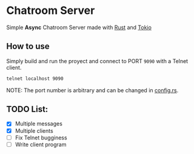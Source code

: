 # Chatroom Server
Simple **Async** Chatroom Server made with [Rust](https://www.rust-lang.org) and [Tokio](https://tokio.rs)

## How to use
Simply build and run the proyect and connect to PORT `9090` with a Telnet client.

```cmd
telnet localhost 9090
```

NOTE: The port number is arbitrary and can be changed in [config.rs](src/config.rs).

## TODO List:
- [x] Multiple messages
- [x] Multiple clients
- [ ] Fix Telnet bugginess
- [ ] Write client program